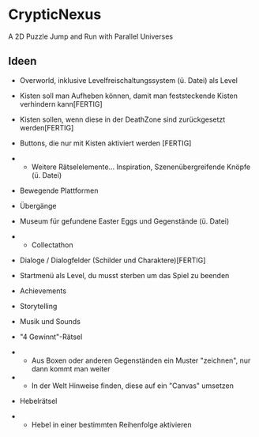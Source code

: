 # CrypticNexus
 A 2D Puzzle Jump and Run with Parallel Universes</br>

## Ideen</br>
- Overworld, inklusive Levelfreischaltungssystem (ü. Datei) als Level</br>
- Kisten soll man Aufheben können, damit man feststeckende Kisten verhindern kann[FERTIG]</br>
- Kisten sollen, wenn diese in der DeathZone sind zurückgesetzt werden[FERTIG]</br>
- Buttons, die nur mit Kisten aktiviert werden [FERTIG]</br>
- - Weitere Rätselelemente... Inspiration, Szenenübergreifende Knöpfe (ü. Datei)</br>
- Bewegende Plattformen</br>
- Übergänge</br>
- Museum für gefundene Easter Eggs und Gegenstände (ü. Datei)</br>
- - Collectathon</br>
- Dialoge / Dialogfelder (Schilder und Charaktere)[FERTIG]</br>
- Startmenü als Level, du musst sterben um das Spiel zu beenden</br>
- Achievements</br>
- Storytelling</br>
- Musik und Sounds</br>

- "4 Gewinnt"-Rätsel
- - Aus Boxen oder anderen Gegenständen ein Muster "zeichnen", nur dann kommt man weiter
- - In der Welt Hinweise finden, diese auf ein "Canvas" umsetzen

- Hebelrätsel
- - Hebel in einer bestimmten Reihenfolge aktivieren
